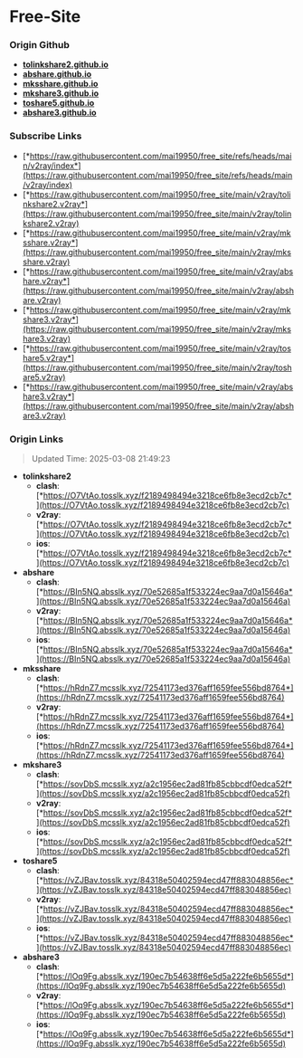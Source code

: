 # Free-Site

### Origin Github

- [**tolinkshare2.github.io**](https://github.com/tolinkshare2/tolinkshare2.github.io)
- [**abshare.github.io**](https://github.com/abshare/abshare.github.io)
- [**mksshare.github.io**](https://github.com/mksshare/mksshare.github.io)
- [**mkshare3.github.io**](https://github.com/mkshare3/mkshare3.github.io)
- [**toshare5.github.io**](https://github.com/toshare5/toshare5.github.io)
- [**abshare3.github.io**](https://github.com/abshare3/abshare3.github.io)

### Subscribe Links

- [*https://raw.githubusercontent.com/mai19950/free_site/refs/heads/main/v2ray/index*](https://raw.githubusercontent.com/mai19950/free_site/refs/heads/main/v2ray/index)
- [*https://raw.githubusercontent.com/mai19950/free_site/main/v2ray/tolinkshare2.v2ray*](https://raw.githubusercontent.com/mai19950/free_site/main/v2ray/tolinkshare2.v2ray)
- [*https://raw.githubusercontent.com/mai19950/free_site/main/v2ray/mksshare.v2ray*](https://raw.githubusercontent.com/mai19950/free_site/main/v2ray/mksshare.v2ray)
- [*https://raw.githubusercontent.com/mai19950/free_site/main/v2ray/abshare.v2ray*](https://raw.githubusercontent.com/mai19950/free_site/main/v2ray/abshare.v2ray)
- [*https://raw.githubusercontent.com/mai19950/free_site/main/v2ray/mkshare3.v2ray*](https://raw.githubusercontent.com/mai19950/free_site/main/v2ray/mkshare3.v2ray)
- [*https://raw.githubusercontent.com/mai19950/free_site/main/v2ray/toshare5.v2ray*](https://raw.githubusercontent.com/mai19950/free_site/main/v2ray/toshare5.v2ray)
- [*https://raw.githubusercontent.com/mai19950/free_site/main/v2ray/abshare3.v2ray*](https://raw.githubusercontent.com/mai19950/free_site/main/v2ray/abshare3.v2ray)

### Origin Links

> Updated Time: 2025-03-08 21:49:23

- **tolinkshare2**
  - **clash**: [*https://O7VtAo.tosslk.xyz/f2189498494e3218ce6fb8e3ecd2cb7c*](https://O7VtAo.tosslk.xyz/f2189498494e3218ce6fb8e3ecd2cb7c)
  - **v2ray**: [*https://O7VtAo.tosslk.xyz/f2189498494e3218ce6fb8e3ecd2cb7c*](https://O7VtAo.tosslk.xyz/f2189498494e3218ce6fb8e3ecd2cb7c)
  - **ios**: [*https://O7VtAo.tosslk.xyz/f2189498494e3218ce6fb8e3ecd2cb7c*](https://O7VtAo.tosslk.xyz/f2189498494e3218ce6fb8e3ecd2cb7c)
- **abshare**
  - **clash**: [*https://BIn5NQ.absslk.xyz/70e52685a1f533224ec9aa7d0a15646a*](https://BIn5NQ.absslk.xyz/70e52685a1f533224ec9aa7d0a15646a)
  - **v2ray**: [*https://BIn5NQ.absslk.xyz/70e52685a1f533224ec9aa7d0a15646a*](https://BIn5NQ.absslk.xyz/70e52685a1f533224ec9aa7d0a15646a)
  - **ios**: [*https://BIn5NQ.absslk.xyz/70e52685a1f533224ec9aa7d0a15646a*](https://BIn5NQ.absslk.xyz/70e52685a1f533224ec9aa7d0a15646a)
- **mksshare**
  - **clash**: [*https://hRdnZ7.mcsslk.xyz/72541173ed376aff1659fee556bd8764*](https://hRdnZ7.mcsslk.xyz/72541173ed376aff1659fee556bd8764)
  - **v2ray**: [*https://hRdnZ7.mcsslk.xyz/72541173ed376aff1659fee556bd8764*](https://hRdnZ7.mcsslk.xyz/72541173ed376aff1659fee556bd8764)
  - **ios**: [*https://hRdnZ7.mcsslk.xyz/72541173ed376aff1659fee556bd8764*](https://hRdnZ7.mcsslk.xyz/72541173ed376aff1659fee556bd8764)
- **mkshare3**
  - **clash**: [*https://sovDbS.mcsslk.xyz/a2c1956ec2ad81fb85cbbcdf0edca52f*](https://sovDbS.mcsslk.xyz/a2c1956ec2ad81fb85cbbcdf0edca52f)
  - **v2ray**: [*https://sovDbS.mcsslk.xyz/a2c1956ec2ad81fb85cbbcdf0edca52f*](https://sovDbS.mcsslk.xyz/a2c1956ec2ad81fb85cbbcdf0edca52f)
  - **ios**: [*https://sovDbS.mcsslk.xyz/a2c1956ec2ad81fb85cbbcdf0edca52f*](https://sovDbS.mcsslk.xyz/a2c1956ec2ad81fb85cbbcdf0edca52f)
- **toshare5**
  - **clash**: [*https://vZJBav.tosslk.xyz/84318e50402594ecd47ff883048856ec*](https://vZJBav.tosslk.xyz/84318e50402594ecd47ff883048856ec)
  - **v2ray**: [*https://vZJBav.tosslk.xyz/84318e50402594ecd47ff883048856ec*](https://vZJBav.tosslk.xyz/84318e50402594ecd47ff883048856ec)
  - **ios**: [*https://vZJBav.tosslk.xyz/84318e50402594ecd47ff883048856ec*](https://vZJBav.tosslk.xyz/84318e50402594ecd47ff883048856ec)
- **abshare3**
  - **clash**: [*https://lOq9Fg.absslk.xyz/190ec7b54638ff6e5d5a222fe6b5655d*](https://lOq9Fg.absslk.xyz/190ec7b54638ff6e5d5a222fe6b5655d)
  - **v2ray**: [*https://lOq9Fg.absslk.xyz/190ec7b54638ff6e5d5a222fe6b5655d*](https://lOq9Fg.absslk.xyz/190ec7b54638ff6e5d5a222fe6b5655d)
  - **ios**: [*https://lOq9Fg.absslk.xyz/190ec7b54638ff6e5d5a222fe6b5655d*](https://lOq9Fg.absslk.xyz/190ec7b54638ff6e5d5a222fe6b5655d)
